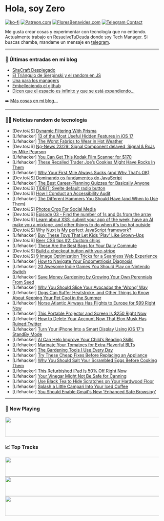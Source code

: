 # Hola, soy Zero

[![ko-fi](https://ko-fi.com/img/githubbutton_sm.svg)](https://ko-fi.com/J3J4N0LUK)
[![Patreon.com](https://img.shields.io/endpoint.svg?url=https%3A%2F%2Fshieldsio-patreon.vercel.app%2Fapi%3Fusername%3Dzerodragon%26type%3Dpatrons&style=for-the-badge)](https://patreon.com/zerodragon)
[![FloresBenavides.com](https://img.shields.io/website?down_message=oops&label=MiBlog&style=for-the-badge&up_message=online&url=https%3A%2F%2Ffloresbenavides.com)](https://floresbenavides.com)
[![Telegram Contact](https://img.shields.io/badge/escr%C3%ADbeme-ZeroDragon-%2326A5E4?style=for-the-badge&logo=telegram)](https://t.me/zerodragon)

Me gusta crear cosas y experimentar con tecnología que no entiendo.
Actualmente trabajo en [ResuelveTuDeuda](http://github.com/resuelve) donde soy Tech Manager.
Si buscas chamba, mandame un mensaje en [telegram](https://t.me/zerodragon).

---

### 📕 Últimas entradas en mi blog
<!-- BLOG-POST-LIST:START -->
- [SiteCraft Desplegado](https://floresbenavides.com/sitecraft-desplegado/)
- [El Triángulo de Sierpinski y el random en JS](https://floresbenavides.com/el-triangulo-de-sierpinski-y-el-random-en-js/)
- [Una para los managers](https://floresbenavides.com/una-para-los-managers/)
- [Embelleciendo el github](https://floresbenavides.com/embelleciendo-el-github/)
- [Dicen que el espacio es infinito y que se está expandiendo…](https://floresbenavides.com/dicen-que-el-espacio-es-infinito-y-que-se-esta-expandiendo/)
<!-- BLOG-POST-LIST:END -->

➡️ [Más cosas en mi blog...](https://floresbenavides.com)

---

### 👨‍💻 Noticias random de tecnología
<!-- TECH-POSTS:START -->
- [Dev.to/JS] [Dynamic Filtering With Prisma](https://dev.to/rizqyep/dynamic-filtering-with-prisma-part-1-3697)
- [Lifehacker] [13 of the Most Useful Hidden Features in iOS 17](https://lifehacker.com/the-best-new-hidden-features-in-ios-17-1850670412)
- [Lifehacker] [The Worst Fabrics to Wear in Hot Weather](https://lifehacker.com/avoid-wearing-these-fabrics-in-the-heat-and-what-to-we-1849013486)
- [Dev.to/JS] [Ng-News 23/29: Signal Component delayed, Signal &amp; RxJs by Mike Pearson](https://dev.to/this-is-angular/ng-news-2329-signal-component-delayed-signal-rxjs-by-mike-pearson-5534)
- [Lifehacker] [You Can Get This Kodak Film Scanner for $170](https://lifehacker.com/you-can-get-this-kodak-film-scanner-for-170-1850653415)
- [Lifehacker] [These Recalled Trader Joe’s Cookies Might Have Rocks In Them](https://lifehacker.com/these-recalled-trader-joe-s-cookies-might-have-rocks-in-1850671236)
- [Lifehacker] [Why Your First Mile Always Sucks &lpar;and Why That&#39;s OK&rpar;](https://lifehacker.com/the-first-mile-always-sucks-let-it-go-1752457839)
- [Dev.to/JS] [Dominando os fundamentos do JavaScript](https://dev.to/diegodmitry/principais-conceitos-do-javascript-36kg)
- [Lifehacker] [The Best Career-Planning Quizzes for Basically Anyone](https://lifehacker.com/the-best-career-planning-quizzes-for-basically-anyone-1850670966)
- [Dev.to/JS] [TIDBIT: Svelte default radio button](https://dev.to/charlesloder/tidbit-svelte-default-radio-button-4bc8)
- [Dev.to/JS] [How I Conduct an Accessibility Audit](https://dev.to/thawkin3/how-i-conduct-an-accessibility-audit-57m4)
- [Lifehacker] [The Different Hammers You Should Have &lpar;and When to Use Them&rpar;](https://lifehacker.com/the-different-hammers-you-should-have-and-when-to-use-1850670713)
- [Dev.to/JS] [Photos Crop For Social Media](https://dev.to/iftikhar/photos-crop-for-social-media-1nfb)
- [Dev.to/JS] [Episode 03 - Find the number of 1s and 0s from the array](https://dev.to/vigowebs/find-the-number-of-1s-and-0s-from-the-array-14od)
- [Dev.to/JS] [Learn about XSS, submit your app of the week, have an AI make you a mixtape, and other things to do when it&#39;s too hot outside](https://dev.to/glitch/learn-about-xss-submit-your-app-of-the-week-have-an-ai-make-you-a-mixtape-and-other-things-to-do-when-its-too-hot-outside-4hji)
- [Dev.to/JS] [Why Nuxt is My perfect JavaScript framework?](https://dev.to/brianmhlanga/why-nuxt-is-my-perfect-javascript-framework-387p)
- [Lifehacker] [Buy These Toys That Let Kids &#39;Play&#39; Like Grown-Ups](https://lifehacker.com/buy-toys-that-let-kids-play-like-grown-ups-1831154025)
- [Dev.to/JS] [Beer CSS tips #2: Custom chips](https://dev.to/leonardorafael/beer-css-tips-2-custom-chips-2778)
- [Lifehacker] [These Are the Best Bags for Your Daily Commute](https://lifehacker.com/these-are-the-best-bags-for-your-daily-commute-1850670008)
- [Dev.to/JS] [Build a checkout button with vue-stripe](https://dev.to/orliesaurus/build-a-checkout-button-with-vue-stripe-3n5f)
- [Dev.to/JS] [9 Image Optimization Tricks for a Seamless Web Experience](https://dev.to/arulvalananto/9-image-optimization-tricks-for-a-seamless-web-experience-29dc)
- [Lifehacker] [How to Navigate Your Endometriosis Diagnosis](https://lifehacker.com/how-to-navigate-your-endometriosis-diagnosis-1850662149)
- [Lifehacker] [20 Awesome Indie Games You Should Play on Nintendo Switch](https://lifehacker.com/15-awesome-indie-games-you-should-play-on-your-new-swit-1849926120)
- [Lifehacker] [Save Money Gardening by Growing Your Own Perennials From Seed](https://lifehacker.com/save-money-gardening-by-growing-your-own-perennials-fro-1850669309)
- [Lifehacker] [Why You Should Slice Your Avocados the ‘Wrong’ Way](https://lifehacker.com/why-you-should-slice-your-avocados-the-wrong-way-1850670551)
- [Lifehacker] [Dogs Can Suffer Heatstroke, and Other Things to Know About Keeping Your Pet Cool in the Summer](https://lifehacker.com/dogs-can-suffer-heatstroke-and-other-things-to-know-ab-1847024393)
- [Lifehacker] [Norse Atlantic Airways Has Flights to Europe for $99 Right Now](https://lifehacker.com/norse-atlantic-airways-has-flights-to-europe-for-99-ri-1850670217)
- [Lifehacker] [This Portable Projector and Screen Is $250 Right Now](https://lifehacker.com/this-portable-projector-and-screen-is-250-right-now-1850653451)
- [Lifehacker] [How to Delete Your Account Now That Elon Musk Has Ruined Twitter](https://lifehacker.com/how-to-delete-your-twitter-account-when-youve-had-enoug-1848798491)
- [Lifehacker] [Turn Your iPhone Into a Smart Display Using iOS 17&#39;s StandBy Mode](https://lifehacker.com/turn-your-iphone-into-a-smart-display-using-ios-17s-sta-1850669362)
- [Lifehacker] [AI Can Help Improve Your Child’s Reading Skills](https://lifehacker.com/ai-can-help-improve-your-child-s-reading-skills-1850665782)
- [Lifehacker] [Marinate Your Tomatoes for Extra Flavorful BLTs](https://lifehacker.com/marinate-your-tomatoes-for-extra-flavorful-blts-1837717762)
- [Lifehacker] [The Gardening Tools I Use Every Day](https://lifehacker.com/the-gardening-tools-i-use-every-day-1850669323)
- [Lifehacker] [Try These Cheap Fixes Before Replacing an Appliance](https://lifehacker.com/try-these-cheap-fixes-before-replacing-an-appliance-1850669294)
- [Lifehacker] [Why You Should Salt Your Scrambled Eggs Before Cooking Them](https://lifehacker.com/salt-scrambled-eggs-15-minutes-before-cooking-for-the-p-1737044156)
- [Lifehacker] [This Refurbished iPad Is 50% Off Right Now](https://lifehacker.com/this-refurbished-ipad-is-50-off-right-now-1850653480)
- [Lifehacker] [Your Vinegar Might Not Be Safe for Canning](https://lifehacker.com/double-check-your-vinegar-it-may-not-be-safe-1850669266)
- [Lifehacker] [Use Black Tea to Hide Scratches on Your Hardwood Floor](https://lifehacker.com/clean-your-hardwood-floors-and-hide-scratches-with-blac-1652458186)
- [Lifehacker] [Splash a Little Campari Into Your Iced Coffee](https://lifehacker.com/splash-a-little-campari-into-your-iced-coffee-1850665805)
- [Lifehacker] [You Should Enable Gmail&#39;s New &#39;Enhanced Safe Browsing&#39;](https://lifehacker.com/you-should-enable-gmails-new-enhanced-safe-browsing-1850669340)<!-- TECH-POSTS:END -->

---

### 🎵 Now Playing
<a href="https://spotify-now-playing-dun.vercel.app/now-playing?open"><img src="https://spotify-now-playing-dun.vercel.app/now-playing" width="540" height="64"></a>

### 📈 Top Tracks
<a href="https://spotify-now-playing-dun.vercel.app/top-tracks?i=1&open"><img src="https://spotify-now-playing-dun.vercel.app/top-tracks?i=1" width="540" height="64"></a>
<a href="https://spotify-now-playing-dun.vercel.app/top-tracks?i=2&open"><img src="https://spotify-now-playing-dun.vercel.app/top-tracks?i=2" width="540" height="64"></a>
<a href="https://spotify-now-playing-dun.vercel.app/top-tracks?i=3&open"><img src="https://spotify-now-playing-dun.vercel.app/top-tracks?i=3" width="540" height="64"></a>
